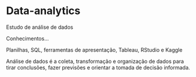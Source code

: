 # Data-analytics
Estudo de análise de dados

Conhecimentos...

Planilhas, SQL, ferramentas de apresentação, Tableau, RStudio e Kaggle

Análise de dados é a coleta, transformação e organização de dados para tirar conclusões, fazer previsões e orientar a tomada de decisão informada.
